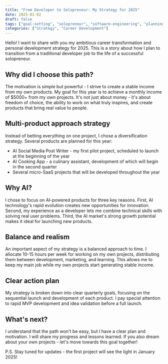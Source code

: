 ```yaml
---
title: "From Developer to Solopreneur: My Strategy for 2025"
date: 2025-01-02
draft: false
tags: ["goal-setting", "solopreneur", "software-engineering", "planning", "career-transition", "building-in-public"]
categories: ["Strategy", "Career Development"]
---
```

Hello! I want to share with you my ambitious career transformation and personal development strategy for 2025. This is a story about how I plan to transition from a traditional developer job to the life of a successful solopreneur.
<!--more-->
## Why did I choose this path?

The motivation is simple but powerful - I strive to create a stable income from my own products. My goal for this year is to achieve a monthly income of $5000+ from my own projects. It's not just about money - it's about freedom of choice, the ability to work on what truly inspires, and create products that bring real value to people.

## Multi-product approach strategy

Instead of betting everything on one project, I chose a diversification strategy. Several products are planned for this year:

- AI Social Media Post Writer - my first pilot project, scheduled to launch at the beginning of the year
- AI Cooking App - a culinary assistant, development of which will begin in the second quarter
- Several micro-SaaS projects that will be developed throughout the year

## Why AI?

I chose to focus on AI-powered products for three key reasons. First, AI technology's rapid evolution creates new opportunities for innovation. Second, my experience as a developer lets me combine technical skills with solving real user problems. Third, the AI market's strong growth potential makes it ideal for launching new products.

## Balance and realism

An important aspect of my strategy is a balanced approach to time. I allocate 10-15 hours per week for working on my own projects, distributing them between development, marketing, and learning. This allows me to keep my main job while my own projects start generating stable income.

## Clear action plan

My strategy is broken down into clear quarterly goals, focusing on the sequential launch and development of each product. I pay special attention to rapid MVP development and idea validation before a full launch.

## What's next?

I understand that the path won't be easy, but I have a clear plan and motivation. I will share my progress and lessons learned. If you also dream about your own projects - let's move towards this goal together!

P.S. Stay tuned for updates - the first project will see the light in January 2025!
